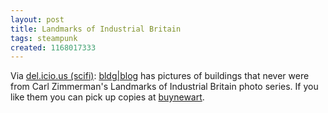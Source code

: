 ```yaml
---
layout: post
title: Landmarks of Industrial Britain
tags: steampunk
created: 1168017333
---
```

Via [del.icio.us (scifi)](/aggregator/sources/25):  [bldg|blog](http://bldgblog.blogspot.com/2007/01/fictional-ruins-from-fictional-worlds.html) has pictures of buildings that never were from Carl Zimmerman's Landmarks of Industrial Britain photo series.  If you like them you can pick up copies at [buynewart](http://www.buynewart.com/buy_art/buy_conceptual_art/178/carl_zimmerman.aspx).
